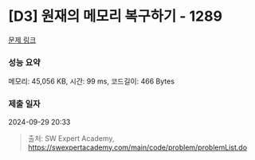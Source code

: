 # [D3] 원재의 메모리 복구하기 - 1289 

[문제 링크](https://swexpertacademy.com/main/code/problem/problemDetail.do?contestProbId=AV19AcoKI9sCFAZN) 

### 성능 요약

메모리: 45,056 KB, 시간: 99 ms, 코드길이: 466 Bytes

### 제출 일자

2024-09-29 20:33



> 출처: SW Expert Academy, https://swexpertacademy.com/main/code/problem/problemList.do